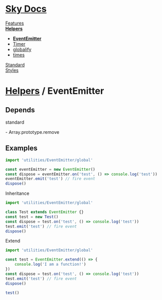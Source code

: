 <!--- This EventEmitter was auto-generated using "npx sky readme build" --> 

# [Sky Docs](/README.md)

[Features](../../features/Features.md)   
**[Helpers](../../helpers/Helpers.md)**   
* **[EventEmitter](../../helpers/EventEmitter/EventEmitter.md)**
* [Timer](../../helpers/Timer/Timer.md)
* [globalify](../../helpers/globalify/globalify.md)
* [times](../../helpers/times/times.md)
  
[Standard](../../standard2/Standard.md)   
[Styles](../../styles/Styles.md)   

# [Helpers](../../helpers/Helpers.md) / EventEmitter

## Depends

standard

\- Array.prototype.remove

## Examples

```typescript
import 'utilities/EventEmitter/global'

const eventEmitter = new EventEmitter()
const dispose = eventEmitter.on('test', () => console.log('test'))
eventEmitter.emit('test') // fire event
dispose()

```

Inheritance

```typescript
import 'utilities/EventEmitter/global'

class Test extends EventEmitter {}
const test = new Test()
const dispose = test.on('test', () => console.log('test'))
test.emit('test') // fire event
dispose()

```

Extend

```typescript
import 'utilities/EventEmitter/global'

const test = EventEmitter.extend(() => {
    console.log('I am a function!')
})
const dispose = test.on('test', () => console.log('test'))
test.emit('test') // fire event
dispose()

test()

```